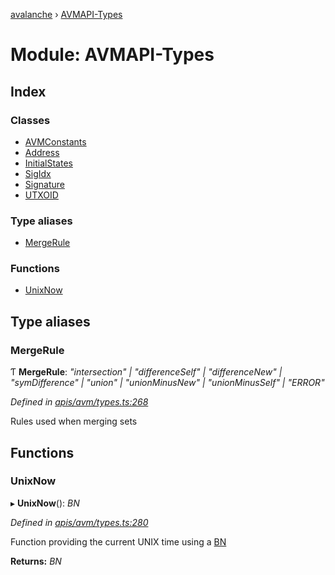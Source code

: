 [avalanche](../README.md) › [AVMAPI-Types](avmapi_types.md)

# Module: AVMAPI-Types

## Index

### Classes

* [AVMConstants](../classes/avmapi_types.avmconstants.md)
* [Address](../classes/avmapi_types.address.md)
* [InitialStates](../classes/avmapi_types.initialstates.md)
* [SigIdx](../classes/avmapi_types.sigidx.md)
* [Signature](../classes/avmapi_types.signature.md)
* [UTXOID](../classes/avmapi_types.utxoid.md)

### Type aliases

* [MergeRule](avmapi_types.md#mergerule)

### Functions

* [UnixNow](avmapi_types.md#unixnow)

## Type aliases

###  MergeRule

Ƭ **MergeRule**: *"intersection" | "differenceSelf" | "differenceNew" | "symDifference" | "union" | "unionMinusNew" | "unionMinusSelf" | "ERROR"*

*Defined in [apis/avm/types.ts:268](https://github.com/ava-labs/avalanche.js/blob/3888064/src/apis/avm/types.ts#L268)*

Rules used when merging sets

## Functions

###  UnixNow

▸ **UnixNow**(): *BN*

*Defined in [apis/avm/types.ts:280](https://github.com/ava-labs/avalanche.js/blob/3888064/src/apis/avm/types.ts#L280)*

Function providing the current UNIX time using a [BN](https://github.com/indutny/bn.js/)

**Returns:** *BN*

